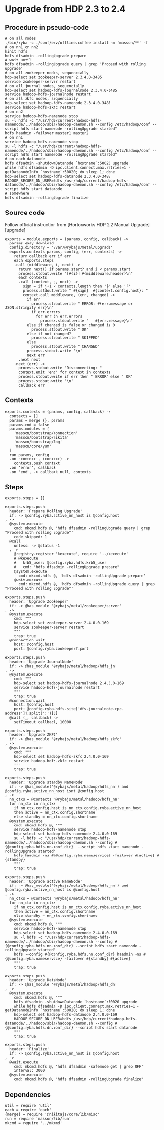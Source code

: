 
# Upgrade from HDP 2.3 to 2.4

## Procedure in pseudo-code

```
# on all nodes
./bin/ryba -c ./conf/env/offline.coffee install -m 'masson/**' -f
# on nn1 or nn2
kinit hdfs
hdfs dfsadmin -rollingUpgrade prepare
# wait until
hdfs dfsadmin -rollingUpgrade query | grep 'Proceed with rolling upgrade'
# on all zookeeper nodes, sequencially
hdp-select set zookeeper-server 2.3.4.0-3485
service zookeeper-server restart
# on all journal nodes, sequencially
hdp-select set hadoop-hdfs-journalnode 2.3.4.0-3485
service hadoop-hdfs-journalnode restart
# on all zkfc nodes, sequencially
hdp-select set hadoop-hdfs-namenode 2.3.4.0-3485
service hadoop-hdfs-zkfc restart
# on nn2
service hadoop-hdfs-namenode stop
su -l hdfs -c "/usr/hdp/current/hadoop-hdfs-namenode/../hadoop/sbin/hadoop-daemon.sh --config /etc/hadoop/conf --script hdfs start namenode -rollingUpgrade started"
hdfs haadmin -failover master1 master2
# on nn1
service hadoop-hdfs-namenode stop
su -l hdfs -c "/usr/hdp/current/hadoop-hdfs-namenode/../hadoop/sbin/hadoop-daemon.sh --config /etc/hadoop/conf --script hdfs start namenode -rollingUpgrade started"
# on each datanode
hdfs dfsadmin -shutdownDatanode `hostname`:50020 upgrade
while hdfs dfsadmin -D ipc.client.connect.max.retries=1 -getDatanodeInfo `hostname`:50020; do sleep 1; done
hdp-select set hadoop-hdfs-datanode 2.3.4.0-3485
HADOOP_SECURE_DN_USER=hdfs /usr/hdp/current/hadoop-hdfs-datanode/../hadoop/sbin/hadoop-daemon.sh --config /etc/hadoop/conf --script hdfs start datanode
# somewhere
hdfs dfsadmin -rollingUpgrade finalize
```

## Source code

Follow official instruction from [Hortonworks HDP 2.2 Manual Upgrade][upgrade]

    exports = module.exports = (params, config, callback) ->
      params.easy_download
      config.directory = '/var/@rybajs/metal/upgrade'
      exports.contexts params, config, (err, contexts) ->
        return callback err if err
        each exports.steps
        .call (middleware, i, next) ->
          return next() if params.start? and i < params.start
          process.stdout.write "[#{i}] #{middleware.header}\n"
          each contexts
          .call (context, j, next) ->
            sign = if j+1 < contexts.length then '├' else '└'
            process.stdout.write " #{sign}  #{context.config.host}: "
            context.call middleware, (err, changed) ->
              if err
                process.stdout.write " ERROR: #{err.message or JSON.stringify err}\n"
                if err.errors
                  for err in err.errors
                    process.stdout.write "   #{err.message}\n"
              else if changed is false or changed is 0
                process.stdout.write " OK"
              else if not changed?
                process.stdout.write " SKIPPED"
              else
                process.stdout.write " CHANGED"
              process.stdout.write '\n'
              next err
          .next next
        .next (err) ->
          process.stdout.write "Disconnecting: "
          context.emit 'end' for context in contexts
          process.stdout.write if err then " ERROR" else ' OK'
          process.stdout.write '\n'
          callback err

## Contexts

    exports.contexts = (params, config, callback) ->
      contexts = []
      params = merge {}, params
      params.end = false
      params.modules = [
        'masson/bootstrap/connection'
        'masson/bootstrap/nikita'
        'masson/bootstrap/log'
        'masson/core/yum'
      ]
      run params, config
      .on 'context', (context) ->
        contexts.push context
      .on 'error', callback
      .on 'end', -> callback null, contexts

## Steps

    exports.steps = []

    exports.steps.push
      header: 'Prepare Rolling Upgrade'
      if: -> @config.ryba.active_nn_host is @config.host
    , ->
      @system.execute
        cmd: mkcmd.hdfs @, 'hdfs dfsadmin -rollingUpgrade query | grep "Proceed with rolling upgrade"'
        code_skipped: 1
      @call
        unless: -> @status -1
      , ->
        @registry.register 'kexecute', require '../kexecute'
        # @kexecute
        #   krb5_user: @config.ryba.hdfs.krb5_user
        #   cmd: "hdfs dfsadmin -rollingUpgrade prepare"
        @system.execute
          cmd: mkcmd.hdfs @, 'hdfs dfsadmin -rollingUpgrade prepare'
        @wait.execute
          cmd: mkcmd.hdfs @, 'hdfs dfsadmin -rollingUpgrade query | grep "Proceed with rolling upgrade"'

    exports.steps.push
      header: 'Upgrade Zookeeper'
      if: -> @has_module '@rybajs/metal/zookeeper/server'
    , ->
      @system.execute
        cmd: """
        hdp-select set zookeeper-server 2.4.0.0-169
        service zookeeper-server restart
        """
        trap: true
      @connection.wait
        host: @config.host
        port: @config.ryba.zookeeper?.port

    exports.steps.push
      header: 'Upgrade JournalNode'
      if: -> @has_module '@rybajs/metal/hadoop/hdfs_jn'
    , ->
      @system.execute
        cmd: """
        hdp-select set hadoop-hdfs-journalnode 2.4.0.0-169
        service hadoop-hdfs-journalnode restart
        """
        trap: true
      @connection.wait
        host: @config.host
        port: @config.ryba.hdfs.site['dfs.journalnode.rpc-address']?.split(':')[1]
      @call (_, callback) ->
        setTimeout callback, 10000

    exports.steps.push
      header: 'Upgrade ZKFC'
      if: -> @has_module '@rybajs/metal/hadoop/hdfs_zkfc'
    , ->
      @system.execute
        cmd: """
        hdp-select set hadoop-hdfs-zkfc 2.4.0.0-169
        service hadoop-hdfs-zkfc restart
        """
        trap: true

    exports.steps.push
      header: 'Upgrade standby NameNode'
      if: -> @has_module('@rybajs/metal/hadoop/hdfs_nn') and @config.ryba.active_nn_host isnt @config.host
    , ->
      nn_ctxs = @contexts '@rybajs/metal/hadoop/hdfs_nn'
      for nn_ctx in nn_ctxs
        if nn_ctx.config.host is nn_ctx.config.ryba.active_nn_host
        then active = nn_ctx.config.shortname
        else standby = nn_ctx.config.shortname
      @system.execute
        cmd: mkcmd.hdfs @, """
        service hadoop-hdfs-namenode stop
        hdp-select set hadoop-hdfs-namenode 2.4.0.0-169
        su -l hdfs -c "/usr/hdp/current/hadoop-hdfs-namenode/../hadoop/sbin/hadoop-daemon.sh --config #{@config.ryba.hdfs.nn.conf_dir}  --script hdfs start namenode -rollingUpgrade started"
        hdfs haadmin -ns #{@config.ryba.nameservice} -failover #{active} #{standby}
        """
        trap: true

    exports.steps.push
      header: 'Upgrade active NameNode'
      if: -> @has_module('@rybajs/metal/hadoop/hdfs_nn') and @config.ryba.active_nn_host is @config.host
    , ->
      nn_ctxs = @contexts '@rybajs/metal/hadoop/hdfs_nn'
      for nn_ctx in nn_ctxs
        if nn_ctx.config.host is nn_ctx.config.ryba.active_nn_host
        then active = nn_ctx.config.shortname
        else standby = nn_ctx.config.shortname
      @system.execute
        cmd: mkcmd.hdfs @, """
        service hadoop-hdfs-namenode stop
        hdp-select set hadoop-hdfs-namenode 2.4.0.0-169
        su -l hdfs -c "/usr/hdp/current/hadoop-hdfs-namenode/../hadoop/sbin/hadoop-daemon.sh --config #{@config.ryba.hdfs.nn.conf_dir} --script hdfs start namenode -rollingUpgrade started"
        hdfs --config #{@config.ryba.hdfs.nn.conf_dir} haadmin -ns #{@config.ryba.nameservice} -failover #{standby} #{active}
        """
        trap: true

    exports.steps.push
      header: 'Upgrade DataNode'
      if: -> @has_module '@rybajs/metal/hadoop/hdfs_dn'
    , ->
      @system.execute
        cmd: mkcmd.hdfs @, """
        hdfs dfsadmin -shutdownDatanode `hostname`:50020 upgrade
        while hdfs dfsadmin -D ipc.client.connect.max.retries=1 -getDatanodeInfo `hostname`:50020; do sleep 1; done
        hdp-select set hadoop-hdfs-datanode 2.4.0.0-169
        HADOOP_SECURE_DN_USER=hdfs /usr/hdp/current/hadoop-hdfs-datanode/../hadoop/sbin/hadoop-daemon.sh --config #{@config.ryba.hdfs.dn.conf_dir} --script hdfs start datanode
        """
        trap: true

    exports.steps.push
      header: 'Finalize'
      if: -> @config.ryba.active_nn_host is @config.host
    , ->
      @wait.execute
        cmd: mkcmd.hdfs @, 'hdfs dfsadmin -safemode get | grep OFF'
        interval: 3000
      @system.execute
        cmd: mkcmd.hdfs @, "hdfs dfsadmin -rollingUpgrade finalize"

## Dependencies

    util = require 'util'
    each = require 'each'
    {merge} = require '@nikitajs/core/lib/misc'
    run = require 'masson/lib/run'
    mkcmd = require '../mkcmd'
